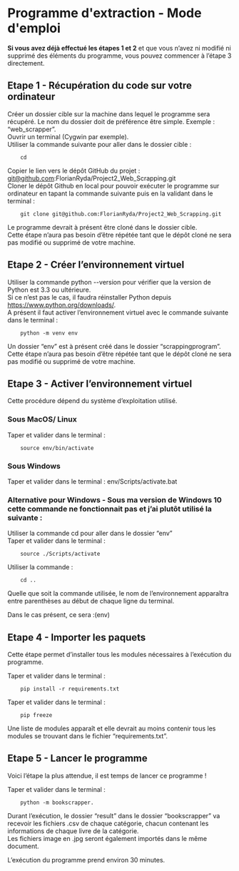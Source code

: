 # Programme d'extraction - Mode d'emploi

**Si vous avez déjà effectué les étapes 1 et 2** et que vous n’avez ni modifié ni supprimé des éléments du programme, vous pouvez commencer à l’étape 3 directement. 

## Etape 1 - Récupération du code sur votre ordinateur  

Créer un dossier cible sur la machine dans lequel le programme sera récupéré. Le nom du dossier doit de préférence être simple. Exemple : “web_scrapper”.  
Ouvrir un terminal (Cygwin par exemple).  
Utiliser la commande suivante pour aller dans le dossier cible : 

        cd 

Copier le lien vers le dépôt GitHub du projet : git@github.com:FlorianRyda/Project2_Web_Scrapping.git  
Cloner le dépôt Github en local pour pouvoir exécuter le programme sur ordinateur en tapant la commande suivante puis en la  validant dans le terminal : 

        git clone git@github.com:FlorianRyda/Project2_Web_Scrapping.git  

Le programme devrait à présent être cloné dans le dossier cible.  
Cette étape n’aura pas besoin d’être répétée tant que le dépôt cloné ne sera pas modifié ou supprimé de votre machine.  


## Etape 2 - Créer l’environnement virtuel

Utiliser la commande python --version pour vérifier que la version de Python est 3.3 ou ultérieure.  
Si ce n’est pas le cas, il faudra réinstaller Python depuis https://www.python.org/downloads/.  
A présent il faut activer l’environnement virtuel avec le commande suivante dans le terminal :  

        python -m venv env

Un dossier “env” est à présent créé dans le dossier “scrappingprogram”. Cette étape n’aura pas besoin d’être répétée tant que  le dépôt cloné ne sera pas modifié ou supprimé de votre machine.  


## Etape 3 - Activer l’environnement virtuel

Cette procédure dépend du système d’exploitation utilisé.  

### Sous MacOS/ Linux
Taper et valider dans le terminal : 

        source env/bin/activate  

### Sous Windows 
Taper et valider dans le terminal : env/Scripts/activate.bat  

### Alternative pour Windows - Sous ma version de Windows 10 cette commande ne fonctionnait pas et j’ai plutôt utilisé la  suivante :
Utiliser la commande cd pour aller dans le dossier “env”  
Taper et valider dans le terminal : 

        source ./Scripts/activate  
Utiliser la commande :

        cd ..  

Quelle que soit la commande utilisée, le nom de l’environnement apparaîtra entre parenthèses au début de chaque ligne du  terminal.  

Dans le cas présent, ce sera :(env)  

## Etape 4 - Importer les paquets

Cette étape permet d’installer tous les modules nécessaires à l’exécution du programme.  

Taper et valider dans le terminal : 

        pip install -r requirements.txt  

Taper et valider dans le terminal : 

        pip freeze  

Une liste de modules apparaît et elle devrait au moins contenir tous les modules se trouvant dans le fichier  “requirements.txt”.  

## Etape 5 - Lancer le programme

Voici l’étape la plus attendue, il est temps de lancer ce programme !  

Taper et valider dans le terminal : 

        python -m bookscrapper.  

Durant l’exécution, le dossier “result” dans le dossier “bookscrapper” va recevoir les fichiers .csv de chaque catégorie, chacun contenant les informations de chaque livre de la catégorie.  
Les fichiers image en .jpg seront également importés dans le même document.  

L’exécution du programme prend environ 30 minutes.  